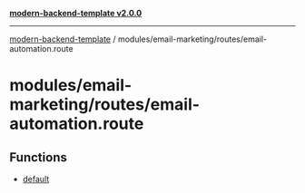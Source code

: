 [**modern-backend-template v2.0.0**](../../../../README.md)

***

[modern-backend-template](../../../../modules.md) / modules/email-marketing/routes/email-automation.route

# modules/email-marketing/routes/email-automation.route

## Functions

- [default](functions/default.md)
